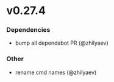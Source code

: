 # v0.27.4

### Dependencies

* bump all dependabot PR (@zhilyaev)

### Other

* rename cmd names (@zhilyaev)

